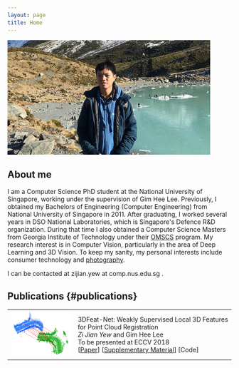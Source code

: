 ```yaml
---
layout: page
title: Home
---
```


![alt text](assets/img-6364.jpg "Photo of me")

## About me
I am a Computer Science PhD student at the National University of Singapore, working under the supervision of Gim Hee Lee.  Previously, I obtained my Bachelors of Engineering (Computer Engineering) from National University of Singapore in 2011. After graduating, I worked several years in DSO National Laboratories, which is Singapore's Defence R&D organization. During that time I also obtained a Computer Science Masters from Georgia Institute of Technology under their [OMSCS](http://www.omscs.gatech.edu) program.  My research interest is in Computer Vision, particularly in the area of Deep Learning and 3D Vision. To keep my sanity, my personal interests include consumer technology and [photography](photography).

<p>I can be contacted at zijian.yew at comp.nus.edu.sg .</p>

## Publications {#publications}
<table>
	<tr>
		<td width="30%">
			<img src="assets/3dfeatnet.png">
		</td>
		<td width="70%">
			<div class="pub-title">
				3DFeat-Net: Weakly Supervised Local 3D Features for Point Cloud Registration
			</div>
			<div class="pub-details">
				<em>Zi Jian Yew</em> and Gim Hee Lee<br/>
				To be presented at ECCV 2018
			</div>
			<div class="pub-details">
				[<a href="https://arxiv.org/pdf/1807.09413">Paper</a>]
				[<a href="https://arxiv.org/src/1807.09413v1/anc/supplementary.pdf">Supplementary Material</a>]
				[Code]
				<!-- [<a href="https://github.com/yewzijian/3DFeatNet">Code</a>] -->
			</div>
		</td>
	</tr>
</table>